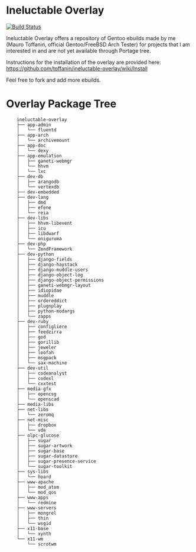 Ineluctable Overlay
===================

[![Build Status](https://travis-ci.org/toffanin/ineluctable-overlay.png)](https://travis-ci.org/toffanin/ineluctable-overlay)

Ineluctable Overlay offers a repository of Gentoo ebuilds made by me (Mauro Toffanin, official Gentoo/FreeBSD Arch Tester) for projects that I am interested in and are not yet available through Portage tree.

Instructions for the installation of the overlay are provided here:
https://github.com/toffanin/ineluctable-overlay/wiki/Install

Feel free to fork and add more ebuilds.


Overlay Package Tree
====================

```
	ineluctable-overlay
	├── app-admin
	│   └── fluentd
	├── app-arch
	│   └── archivemount
	├── app-doc
	│   └── dexy
	├── app-emulation
	│   ├── ganeti-webmgr
	│   └── hhvm
	│   └── lxc
	├── dev-db
	│   ├── arangodb
	│   └── vertexdb
	├── dev-embedded
	├── dev-lang
	│   ├── dmd
	│   ├── efene
	│   └── reia
	├── dev-libs
	│   ├── hhvm-libevent
	│   ├── icu
	│   ├── libdwarf
	│   └── oniguruma
	├── dev-php
	│   └── ZendFramework
	├── dev-python
	│   ├── django-fields
	│   ├── django-haystack
	│   ├── django-muddle-users
	│   ├── django-object-log
	│   ├── django-object-permissions
	│   ├── ganeti-webmgr-layout
	│   ├── idiopidae
	│   ├── muddle
	│   ├── ordereddict
	│   ├── plugnplay
	│   ├── python-modargs
	│   └── zapps
	├── dev-ruby
	│   ├── configliere
	│   ├── feedzirra
	│   ├── god
	│   ├── gorillib
	│   ├── jeweler
	│   ├── loofah
	│   ├── msgpack
	│   └── sax-machine
	├── dev-util
	│   ├── codeanalyst
	│   ├── codexl
	│   └── cxxtest
	├── media-gfx
	│   ├── opencsg
	│   └── openscad
	├── media-libs
	├── net-libs
	│   └── zeromq
	├── net-misc
	│   ├── dropbox
	│   └── vde
	├── olpc-glucose
	│   ├── sugar
	│   ├── sugar-artwork
	│   ├── sugar-base
	│   ├── sugar-datastore
	│   ├── sugar-presence-service
	│   └── sugar-toolkit
	├── sys-libs
	│   └── hoard
	├── www-apache
	│   ├── mod_atom
	│   └── mod_qos
	├── www-apps
	│   └── redmine
	├── www-servers
	│   ├── mongrel
	│   ├── thin
	│   └── wsgid
	├── x11-base
	│   └── xynth
	└── x11-wm
		└── scrotwm
```
